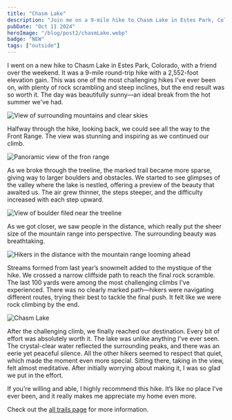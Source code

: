 ```yaml
---
title: "Chasm Lake"
description: "Join me on a 9-mile hike to Chasm Lake in Estes Park, Colorado, where stunning views and a challenging rock scramble lead to one of the most peaceful, rewarding destinations I've ever experienced. From breathtaking mountain scenery to crystal-clear waters, this adventure was truly unforgettable."
pubDate: "Oct 11 2024"
heroImage: "/blog/post2/chasmLake.webp"
badge: "NEW"
tags: ["outside"]
---
```


I went on a new hike to Chasm Lake in Estes Park, Colorado, with a friend over the weekend. It was a 9-mile round-trip hike with a 2,552-foot elevation gain. This was one of the most challenging hikes I've ever been on, with plenty of rock scrambling and steep inclines, but the end result was so worth it. The day was beautifully sunny—an ideal break from the hot summer we've had.

![View of surrounding mountains and clear skies](/blog/post2/chasmLake01.webp)

Halfway through the hike, looking back, we could see all the way to the Front Range. The view was stunning and inspiring as we continued our climb.

![Panoramic view of the fron range](/blog/post2/chasmLake02.webp)

As we broke through the treeline, the marked trail became more sparse, giving way to larger boulders and obstacles. We started to see glimpses of the valley where the lake is nestled, offering a preview of the beauty that awaited us. The air grew thinner, the steps steeper, and the difficulty increased with each step upward.

![View of boulder filed near the treeline](/blog/post2/chasmLake03.webp)

As we got closer, we saw people in the distance, which really put the sheer size of the mountain range into perspective. The surrounding beauty was breathtaking.

![Hikers in the distance with the mountain range looming ahead](/blog/post2/chasmLake04.webp)

Streams formed from last year’s snowmelt added to the mystique of the hike. We crossed a narrow cliffside path to reach the final rock scramble. The last 100 yards were among the most challenging climbs I've experienced. There was no clearly marked path—hikers were navigating different routes, trying their best to tackle the final push. It felt like we were rock climbing by the end.

![Chasm Lake](/blog/post2/chasmLake05.webp)

After the challenging climb, we finally reached our destination. Every bit of effort was absolutely worth it. The lake was unlike anything I've ever seen. The crystal-clear water reflected the surrounding peaks, and there was an eerie yet peaceful silence. All the other hikers seemed to respect that quiet, which made the moment even more special. Sitting there, taking in the view, felt almost meditative. After initially worrying about making it, I was so glad we put in the effort.

If you're willing and able, I highly recommend this hike. It’s like no place I’ve ever been, and it really makes me appreciate my home even more.

Check out the <a href="https://www.alltrails.com/trail/us/colorado/chasm-lake" target="_blank">all trails page</a> for more information.